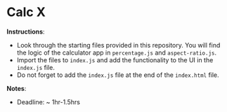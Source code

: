 # Calc X

**Instructions**:

- Look through the starting files provided in this repository. You will find the logic of the calculator app in `percentage.js` and `aspect-ratio.js`.
- Import the files to `index.js` and add the functionality to the UI in the `index.js` file.
- Do not forget to add the `index.js` file at the end of the `index.html` file.

**Notes**:

- Deadline: ~ 1hr-1.5hrs
